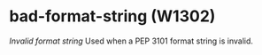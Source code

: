 # bad-format-string (W1302)
*Invalid format string* Used when a PEP 3101 format string is invalid.

